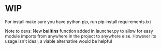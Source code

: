 # WIP

For install make sure you have python pip, run pip install requirements.txt

Note to devs: New __builtins__ function added in launcher.py to allow for easy module imports from anywhere in the project to anywhere else. However its usage isn't ideal, a viable alternative would be helpful
